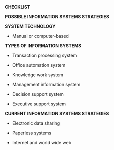 **CHECKLIST**

**POSSIBLE INFORMATION SYSTEMS STRATEGIES**

**SYSTEM TECHNOLOGY**

-   Manual or computer-based

**TYPES OF INFORMATION SYSTEMS**

-   Transaction processing system

-   Office automation system

-   Knowledge work system

-   Management information system

-   Decision support system

-   Executive support system

**CURRENT INFORMATION SYSTEMS STRATEGIES**

-   Electronic data sharing

-   Paperless systems

-   Internet and world wide web
